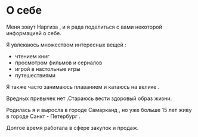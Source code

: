 # О себе 
Меня зовут Наргиза , и я радa 
поделиться с вами некоторой 
информацией о себе.

Я увлекаюсь множеством 
интересных вещей : 
* чтением  книг
* просмотром фильмов и сериалов 
* игрой в настольные игры 
* путешествиями
  

Я также часто занимаюсь 
плаванием и катаюсь на велике .

Вредных привычек нет .Стараюсь 
вести здоровый образ жизни.

Родилась  я и выросла  в городе 
Самарканд , но уже больше 15 
лет  живу в городе Санкт - 
Петербург . 

Долгое время работала в сфере 
закупок и продаж.